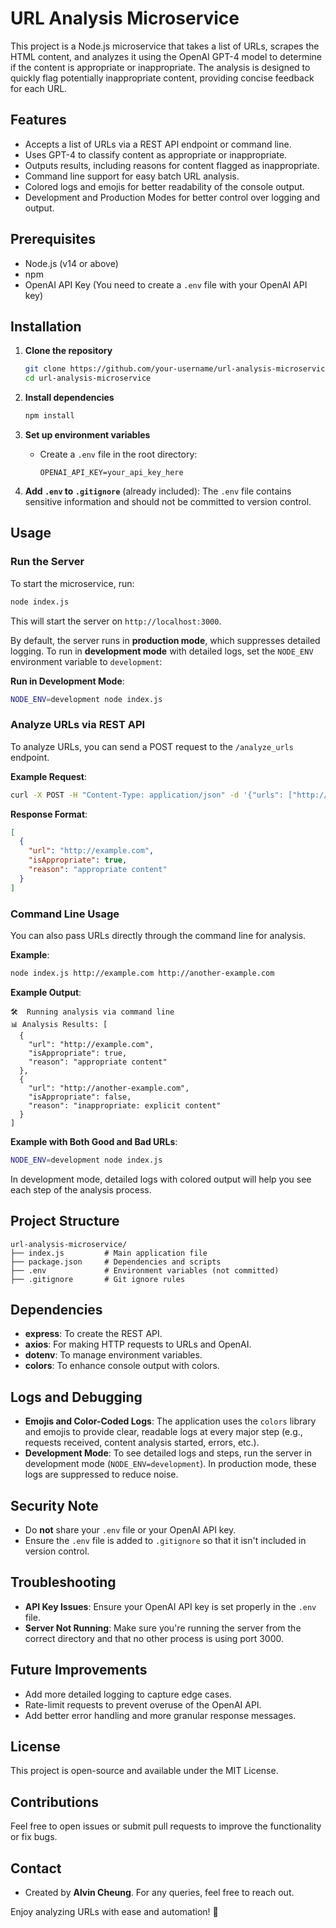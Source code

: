 # URL Analysis Microservice

This project is a Node.js microservice that takes a list of URLs, scrapes the HTML content, and analyzes it using the OpenAI GPT-4 model to determine if the content is appropriate or inappropriate. The analysis is designed to quickly flag potentially inappropriate content, providing concise feedback for each URL.

## Features

- Accepts a list of URLs via a REST API endpoint or command line.
- Uses GPT-4 to classify content as appropriate or inappropriate.
- Outputs results, including reasons for content flagged as inappropriate.
- Command line support for easy batch URL analysis.
- Colored logs and emojis for better readability of the console output.
- Development and Production Modes for better control over logging and output.

## Prerequisites

- Node.js (v14 or above)
- npm
- OpenAI API Key (You need to create a `.env` file with your OpenAI API key)

## Installation

1. **Clone the repository**

   ```sh
   git clone https://github.com/your-username/url-analysis-microservice.git
   cd url-analysis-microservice
   ```

2. **Install dependencies**

   ```sh
   npm install
   ```

3. **Set up environment variables**

   - Create a `.env` file in the root directory:
     ```
     OPENAI_API_KEY=your_api_key_here
     ```

4. **Add `.env` to `.gitignore`** (already included):
   The `.env` file contains sensitive information and should not be committed to version control.

## Usage

### Run the Server

To start the microservice, run:

```sh
node index.js
```

This will start the server on `http://localhost:3000`.

By default, the server runs in **production mode**, which suppresses detailed logging. To run in **development mode** with detailed logs, set the `NODE_ENV` environment variable to `development`:

**Run in Development Mode**:

```sh
NODE_ENV=development node index.js
```

### Analyze URLs via REST API

To analyze URLs, you can send a POST request to the `/analyze_urls` endpoint.

**Example Request**:

```sh
curl -X POST -H "Content-Type: application/json" -d '{"urls": ["http://free-online-prizes.com", "http://click4cash.com", "http://badcontent-example.net", "http://fakegiveaway.xyz", "http://quickloansnow.biz", "http://spammyoffer.info", "https://www.wikipedia.org", "https://www.bbc.com", "https://www.nasa.gov", "https://www.github.com", "https://www.openai.com", "https://www.nytimes.com"]}' http://localhost:3000/analyze_urls
```

**Response Format**:

```json
[
  {
    "url": "http://example.com",
    "isAppropriate": true,
    "reason": "appropriate content"
  }
]
```

### Command Line Usage

You can also pass URLs directly through the command line for analysis.

**Example**:

```sh
node index.js http://example.com http://another-example.com
```

**Example Output**:

```
🛠️  Running analysis via command line
📊 Analysis Results: [
  {
    "url": "http://example.com",
    "isAppropriate": true,
    "reason": "appropriate content"
  },
  {
    "url": "http://another-example.com",
    "isAppropriate": false,
    "reason": "inappropriate: explicit content"
  }
]
```

**Example with Both Good and Bad URLs**:

```sh
NODE_ENV=development node index.js
```

In development mode, detailed logs with colored output will help you see each step of the analysis process.

## Project Structure

```
url-analysis-microservice/
├── index.js         # Main application file
├── package.json     # Dependencies and scripts
├── .env             # Environment variables (not committed)
├── .gitignore       # Git ignore rules
```

## Dependencies

- **express**: To create the REST API.
- **axios**: For making HTTP requests to URLs and OpenAI.
- **dotenv**: To manage environment variables.
- **colors**: To enhance console output with colors.

## Logs and Debugging

- **Emojis and Color-Coded Logs**: The application uses the `colors` library and emojis to provide clear, readable logs at every major step (e.g., requests received, content analysis started, errors, etc.).
- **Development Mode**: To see detailed logs and steps, run the server in development mode (`NODE_ENV=development`). In production mode, these logs are suppressed to reduce noise.

## Security Note

- Do **not** share your `.env` file or your OpenAI API key.
- Ensure the `.env` file is added to `.gitignore` so that it isn't included in version control.

## Troubleshooting

- **API Key Issues**: Ensure your OpenAI API key is set properly in the `.env` file.
- **Server Not Running**: Make sure you're running the server from the correct directory and that no other process is using port 3000.

## Future Improvements

- Add more detailed logging to capture edge cases.
- Rate-limit requests to prevent overuse of the OpenAI API.
- Add better error handling and more granular response messages.

## License

This project is open-source and available under the MIT License.

## Contributions

Feel free to open issues or submit pull requests to improve the functionality or fix bugs.

## Contact

- Created by **Alvin Cheung**. For any queries, feel free to reach out.

Enjoy analyzing URLs with ease and automation! 🚀

